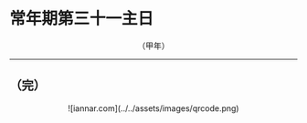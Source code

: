 # 常年期第三十一主日

<div align="center">
（甲年）
</div>

---

## （完）

<div align="center">
![iannar.com](../../assets/images/qrcode.png)
</div>
